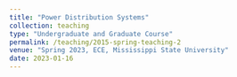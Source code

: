 ```yaml
---
title: "Power Distribution Systems"
collection: teaching
type: "Undergraduate and Graduate Course"
permalink: /teaching/2015-spring-teaching-2
venue: "Spring 2023, ECE, Mississippi State University"
date: 2023-01-16
---
```

